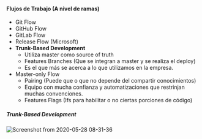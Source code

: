 #### Flujos de Trabajo (A nivel de ramas)

- Git Flow
- GitHub Flow
- GitLab Flow
- Release Flow (Microsoft)
- **Trunk-Based Development**
  - Utiliza master como source of truth
  - Features Branches (Que se integran a master y se realiza el deploy)
  - Es el que más se acerca a lo que utilizamos en la empresa.
- Master-only Flow
   - Pairing (Puede que o que no depende del compartir conocimientos)
  - Equipo con mucha confianza y automatizaciones que restrinjan muchas convenciones.
  - Features Flags (Ifs para habilitar o no ciertas porciones de código)

##### Trunk-Based Development
![Screenshot from 2020-05-28 08-31-36](https://user-images.githubusercontent.com/22304957/83136363-b9853780-a0bd-11ea-8472-308afb5a321b.png)
